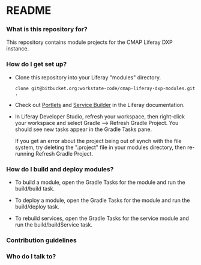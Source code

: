 # README #

### What is this repository for? ###

This repository contains module projects for the CMAP Liferay DXP instance.

### How do I get set up? ###

* Clone this repository into your Liferay "modules" directory.

  `clone git@bitbucket.org:workstate-code/cmap-liferay-dxp-modules.git .`

* Check out [Portlets](https://dev.liferay.com/develop/tutorials/-/knowledge_base/7-0/portlets) and [Service Builder](https://dev.liferay.com/develop/tutorials/-/knowledge_base/7-0/service-builder) in the Liferay documentation.

* In Liferay Developer Studio, refresh your workspace, then right-click your workspace and select Gradle --> Refresh Gradle Project. You should see new tasks appear in the Gradle Tasks pane.

  If you get an error about the project being out of synch with the file system, try  deleting the ".project" file in your modules directory, then re-running Refresh Gradle Project.
 
### How do I build and deploy modules? ###

* To build a module, open the Gradle Tasks for the module and run the build/build task.

* To deploy a module, open the Gradle Tasks for the module and run the build/deploy task.

* To rebuild services, open the Gradle Tasks for the service module and run the build/buildService task.


### Contribution guidelines ###

### Who do I talk to? ###